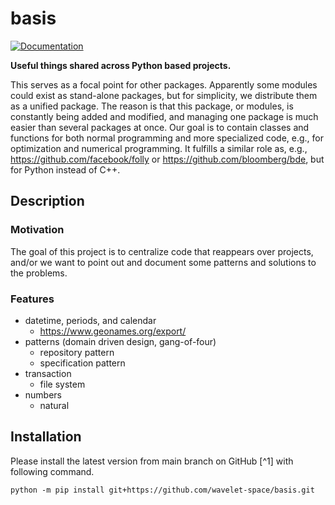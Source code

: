 # basis

[![Documentation](https://github.com/wavelet-space/basis/actions/workflows/docs.yml/badge.svg)](https://github.com/wavelet-space/basis/actions/workflows/docs.yml)

**Useful things shared across Python based projects.**

This serves as a focal point for other packages. Apparently some modules could exist as stand-alone packages, but for simplicity, we distribute them as a unified package. The reason is that this package, or modules, is constantly being added and modified, and managing one package is much easier than several packages at once. Our goal is to contain classes and functions for both normal programming and more specialized code, e.g., for optimization and numerical programming. It fulfills a similar role as, e.g., <https://github.com/facebook/folly> or <https://github.com/bloomberg/bde>, but for Python instead of C++. 

## Description

### Motivation

The goal of this project is to centralize code that reappears over projects, and/or we want to point out and document some patterns and solutions to the problems.

### Features

- datetime, periods, and calendar
  - https://www.geonames.org/export/
- patterns (domain driven design, gang-of-four)
  - repository pattern
  - specification pattern
- transaction
  - file system
- numbers
  - natural

## Installation

Please install the latest version from main branch on GitHub [^1] with following command.

```shell
python -m pip install git+https://github.com/wavelet-space/basis.git
```

